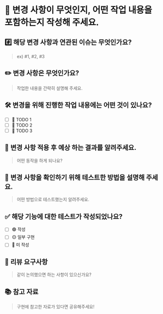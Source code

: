 # 🔗 변경 사항이 무엇인지, 어떤 작업 내용을 포함하는지 작성해 주세요.

## #️⃣ 해당 변경 사항과 연관된 이슈는 무엇인가요?

> ex) #1, #2, #3

## ✏️ 변경 사항은 무엇인가요?

> 작업한 내용을 간략히 설명해 주세요.

## 🛠️ 변경을 위해 진행한 작업 내용에는 어떤 것이 있나요?

- [ ] 📌 TODO 1
- [ ] 📌 TODO 2
- [ ] 📌 TODO 3

## 👀 변경 사항 적용 후 예상 하는 결과를 알려주세요.

> 어떤 동작을 하게 되나요?

## 📝 변경 사항을 확인하기 위해 테스트한 방법을 설명해 주세요.

> 어떤 방법으로 테스트했는지 알려주세요.

## ✅ 해당 기능에 대한 테스트가 작성되었나요?

- [ ] 🟢 작성
- [ ] 🟡 일부 구현
- [ ] 🔴 미 작성

## 💬 리뷰 요구사항

> 같이 논의했으면 하는 사항이 있으신가요?

## 📚 참고 자료

> 구현에 참고한 자료가 있다면 공유해주세요!
